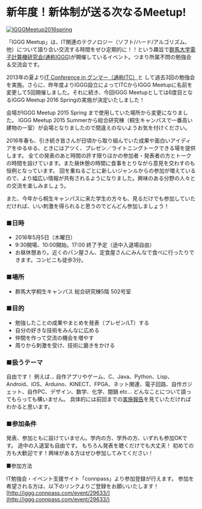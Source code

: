 # 新年度！新体制が送る次なるMeetup!

[![IGGGMeetup2016spring](//www.iggg.org/wp-content/uploads/2016/04/IGGGMeetup2016spring-208x300.png)](//www.iggg.org/wp-content/uploads/2016/04/IGGGMeetup2016spring.png)

「IGGG Meetup」は、IT関連のテクノロジー（ソフト/ハード/アルゴリズム、他）について語り合い交流する時間をぜひ定期的に！！という趣旨で[群馬大学電子計算機研究会(通称IGGG)](//www.iggg.org/)が開催しているイベント。つまり所属不問の勉強会＆交流会です。

2013年の夏より[IT Conference in グンマー（通称ITC）](http://itc-gunma.blogspot.jp/)と して過去3回の勉強会を実施。さらに、昨年度よりIGGG設立によってITCからIGGG Meetupに名前を変更して5回開催しました。それに続き、今回IGGG Meetupとしては6度目となるIGGG Meetup 2016 Springの実施が決定いたしました！

会場がIGGG Meetup 2015 Spring まで使用していた場所から変更になりました。 IGGG Meetup 2015 Summerから総合研究棟（桐生キャンパスで一番高い建物の一室）が会場となりましたので間違えのないようお気を付けください。

2016年春も、引き続き皆さんが日頃から取り組んでいた成果や面白いアイディアをゆるゆる、ときにはアツく、プレゼン／ライトニングトークできる場を提供します。 全ての発表のあと時間の許す限りほかの参加者・発表者の方とトークの時間を設けています。また昼休憩の時間に食事をとりながら意見を交わすのも恒例となっています。 回を重ねるごとに新しいジャンルからの参加が増えているので、より幅広い情報が共有されるようになりました。興味のある分野の人々との交流を楽しみましょう。

また、今年から桐生キャンパスに来た学生の方々も、見るだけでも参加していただければ、いい刺激を得られると思うのでどんどん参加しましょう！

### ■日時

* 2016年5月5日（木曜日）
* 9:30開場、10:00開始。17:00 終了予定（途中入退場自由）
* お昼休憩あり。近くのパン屋さん、定食屋さんにみんなで食べに行ったりできます。コンビニも徒歩3分。

### ■場所

* 群馬大学桐生キャンパス 総合研究棟5階 502号室

### ■目的

* 勉強したことの成果やまとめを発表（プレゼン/LT）する
* 自分の好きな技術をみんなに広める
* 仲間を作って交流の機会を増やす
* 周りから刺激を受け、技術に磨きをかける

### ■扱うテーマ

自由です！
例えば…
自作アプリやゲーム、C、Java、Python、Lisp、Android、iOS、Arduino、KINECT、FPGA、ネット関連、電子回路、自作ガジェット、自作PC、デザイン、数学、化学、闇鍋 etc…
どんなことについて語ってもらっても構いません。
具体的には前回までの[実施報告](//www.iggg.org/events/ "Events - IGGG")を見ていただければわかると思います。

### ■参加条件

発表、参加ともに設けていません。学内の方、学外の方、いずれも参加OKです。
途中の入退室も自由です。
もちろん発表を聴くだけでも大丈夫！
初めての方も大歓迎です！興味がある方はぜひ参加してみてください！

■参加方法

IT勉強会・イベント支援サイト「connpass」より参加登録が行えます。
参加を希望される方は、以下のリンクよりご登録をお願いいたします！
[http://iggg.connpass.com/event/29633/](http://iggg.connpass.com/event/29633/)